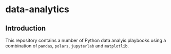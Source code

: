 # data-analytics

## Introduction
This repository contains a number of Python data analyis playbooks using a combination of `pandas`, `polars`, `jupyterlab` and `matplotlib`.
